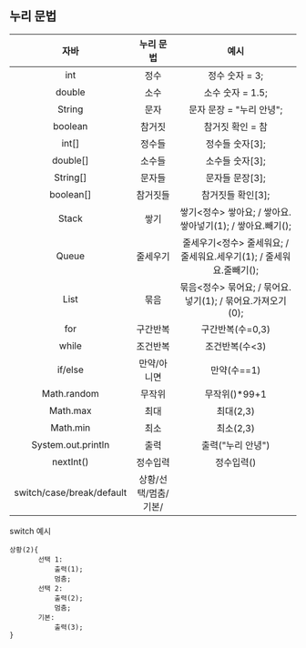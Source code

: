 
## 누리 문법

|자바|누리 문법|예시|
|:---:|:---:|:---:|
|int|정수|정수 숫자 = 3;|
|double|소수|소수 숫자 = 1.5;|
|String|문자|문자 문장 = "누리 안녕";|
|boolean|참거짓|참거짓 확인 = 참|
|int[]|정수들|정수들 숫자[3];|
|double[]|소수들|소수들 숫자[3];|
|String[]|문자들|문자들 문장[3];|
|boolean[]|참거짓들| 참거짓들 확인[3];|
|Stack|쌓기|쌓기<정수> 쌓아요; / 쌓아요.쌓아넣기(1); / 쌓아요.빼기();|
|Queue|줄세우기|줄세우기<정수> 줄세워요; / 줄세워요.세우기(1); / 줄세워요.줄빼기();|
|List|묶음|묶음<정수> 묶어요; / 묶어요.넣기(1); / 묶어요.가져오기(0);|
|for|구간반복|구간반복(수=0,3)|
|while|조건반복|조건반복(수<3)|
|if/else|만약/아니면|만약(수==1)|
|Math.random|무작위|무작위()*99+1|
|Math.max|최대|최대(2,3)|
|Math.min|최소|최소(2,3)|
|System.out.println|출력|출력("누리 안녕")|
|nextInt()|정수입력|정수입력()|
|switch/case/break/default|상황/선택/멈춤/기본/|

switch 예시


    상황(2){
		   선택 1:
			   출력(1);
			   멈춤;
		   선택 2:
			   출력(2);
			   멈춤;
		   기본:
			   출력(3);
	}
